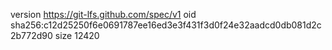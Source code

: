 version https://git-lfs.github.com/spec/v1
oid sha256:c12d25250f6e0691787ee16ed3e3f431f3d0f24e32aadcd0db081d2c2b772d90
size 12420
